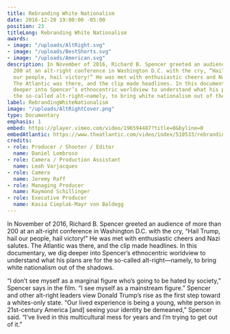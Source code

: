 ```yaml
---
title: Rebranding White Nationalism
date: 2016-12-20 19:00:00 -05:00
position: 23
titleLong: Rebranding White Nationalism
awards:
- image: "/uploads/AltRight.svg"
- image: "/uploads/BestShorts.svg"
- image: "/uploads/American.svg"
description: In November of 2016, Richard B. Spencer greeted an audience of more than
  200 at an alt-right conference in Washington D.C. with the cry, “Hail Trump, hail
  our people, hail victory!” He was met with enthusiastic cheers and Nazi salutes.
  The Atlantic was there, and the clip made headlines. In this documentary, we dig
  deeper into Spencer’s ethnocentric worldview to understand what his plans are for
  the so-called alt-right—namely, to bring white nationalism out of the shadows.
label: RebrandingWhiteNationalism
image: "/uploads/AltRightCover.png"
type: Documentary
emphasis: 1
embed: https://player.vimeo.com/video/196594487?title=0&byline=0
embedAtlantic: https://www.theatlantic.com/video/index/510533/rebranding-white-nationalism-inside-the-alt-right/
credits:
- role: Producer / Shooter / Editor
  name: Daniel Lombroso
- role: Camera / Production Assistant
  name: Leah Varjacques
- role: Camera
  name: Jeremy Raff
- role: Managing Producer
  name: Raymond Schillinger
- role: Executive Producer
  name: Kasia Cieplak-Mayr von Baldegg
---
```


In November of 2016, Richard B. Spencer greeted an audience of more than 200 at an alt-right conference in Washington D.C. with the cry, “Hail Trump, hail our people, hail victory!” He was met with enthusiastic cheers and Nazi salutes. The Atlantic was there, and the clip made headlines. In this documentary, we dig deeper into Spencer’s ethnocentric worldview to understand what his plans are for the so-called alt-right—namely, to bring white nationalism out of the shadows. 

“I don’t see myself as a marginal figure who’s going to be hated by society,” Spencer says in the film. “I see myself as a mainstream figure.” Spencer and other alt-right leaders view Donald Trump’s rise as the first step toward a whites-only state. “Our lived experience is being a young, white person in 21st-century America [and] seeing your identity be demeaned,” Spencer said. “I’ve lived in this multicultural mess for years and I’m trying to get out of it.”